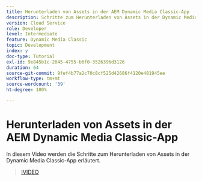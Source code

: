 ```yaml
---
title: Herunterladen von Assets in der AEM Dynamic Media Classic-App
description: Schritte zum Herunterladen von Assets in der Dynamic Media Classic-App
version: Cloud Service
role: Developer
level: Intermediate
feature: Dynamic Media Classic
topic: Development
index: y
doc-type: Tutorial
exl-id: 9e845b1c-2045-4755-b6f0-3526396d3126
duration: 64
source-git-commit: 9fef4b77a2c70c8cf525d42686f4120e481945ee
workflow-type: tm+mt
source-wordcount: '39'
ht-degree: 100%

---
```


# Herunterladen von Assets in der AEM Dynamic Media Classic-App

In diesem Video werden die Schritte zum Herunterladen von Assets in der Dynamic Media Classic-App erläutert.

>[!VIDEO](https://video.tv.adobe.com/v/335458?quality=12&learn=on)
